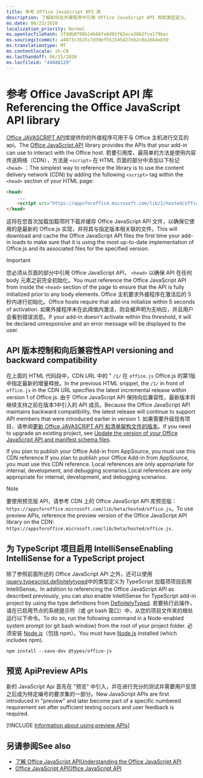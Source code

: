 ```yaml
---
title: 参考 Office JavaScript API 库
description: 了解如何在外接程序中引用 Office JavaScript API 库和类型定义。
ms.date: 06/23/2020
localization_priority: Normal
ms.openlocfilehash: 3f90b0798b14b66fe6d01f62eca3802fce179bec
ms.sourcegitcommit: a4873c3525c7d30ef551545d27eb2c0a16b4eb50
ms.translationtype: MT
ms.contentlocale: zh-CN
ms.lasthandoff: 06/25/2020
ms.locfileid: "44888129"
---
```

# <a name="referencing-the-office-javascript-api-library"></a><span data-ttu-id="9b449-103">参考 Office JavaScript API 库</span><span class="sxs-lookup"><span data-stu-id="9b449-103">Referencing the Office JavaScript API library</span></span>

<span data-ttu-id="9b449-104">[Office JAVASCRIPT API](../reference/javascript-api-for-office.md)库提供你的外接程序可用于与 Office 主机进行交互的 api。</span><span class="sxs-lookup"><span data-stu-id="9b449-104">The [Office JavaScript API](../reference/javascript-api-for-office.md) library provides the APIs that your add-in can use to interact with the Office host.</span></span> <span data-ttu-id="9b449-105">若要引用库，最简单的方法是使用内容传送网络（CDN），方法是 `<script>` 在 HTML 页面的部分中添加以下标记 `<head>` ：</span><span class="sxs-lookup"><span data-stu-id="9b449-105">The simplest way to reference the library is to use the content delivery network (CDN) by adding the following `<script>` tag within the `<head>` section of your HTML page:</span></span>  

```html
<head>
    ...
    <script src="https://appsforoffice.microsoft.com/lib/1/hosted/office.js" type="text/javascript"></script>
</head>
```

<span data-ttu-id="9b449-106">这将在您首次加载加载项时下载并缓存 Office JavaScript API 文件，以确保它使用的是最新的 Office.js 实现，并将其与指定版本相关联的文件。</span><span class="sxs-lookup"><span data-stu-id="9b449-106">This will download and cache the Office JavaScript API files the first time your add-in loads to make sure that it is using the most up-to-date implementation of Office.js and its associated files for the specified version.</span></span>

> [!IMPORTANT]
> <span data-ttu-id="9b449-107">您必须从页面的部分中引用 Office JavaScript API， `<head>` 以确保 API 在任何 body 元素之前完全初始化。</span><span class="sxs-lookup"><span data-stu-id="9b449-107">You must reference the Office JavaScript API from inside the `<head>` section of the page to ensure that the API is fully initialized prior to any body elements.</span></span> <span data-ttu-id="9b449-108">Office 主机要求外接程序在激活后的 5 秒内进行初始化。</span><span class="sxs-lookup"><span data-stu-id="9b449-108">Office hosts require that add-ins initialize within 5 seconds of activation.</span></span> <span data-ttu-id="9b449-109">如果外接程序未在此阈值内激活，则会被声明为无响应，并且用户会看到错误消息。</span><span class="sxs-lookup"><span data-stu-id="9b449-109">If your add-in doesn't activate within this threshold, it will be declared unresponsive and an error message will be displayed to the user.</span></span>

## <a name="api-versioning-and-backward-compatibility"></a><span data-ttu-id="9b449-110">API 版本控制和向后兼容性</span><span class="sxs-lookup"><span data-stu-id="9b449-110">API versioning and backward compatibility</span></span>

<span data-ttu-id="9b449-111">在上面的 HTML 代码段中，CDN URL 中的 " `/1/` 在 `office.js` Office.js 的第1版中指定最新的增量释放。</span><span class="sxs-lookup"><span data-stu-id="9b449-111">In the previous HTML snippet, the `/1/` in front of `office.js` in the CDN URL specifies the latest incremental release within version 1 of Office.js.</span></span> <span data-ttu-id="9b449-112">由于 Office JavaScript API 保持向后兼容性，最新版本将继续支持之前在版本1中引入的 API 成员。</span><span class="sxs-lookup"><span data-stu-id="9b449-112">Because the Office JavaScript API maintains backward compatibility, the latest release will continue to support API members that were introduced earlier in version 1.</span></span> <span data-ttu-id="9b449-113">如果需要升级现有项目，请参阅[更新 Office JAVASCRIPT API 和清单架构文件的版本](update-your-javascript-api-for-office-and-manifest-schema-version.md)。</span><span class="sxs-lookup"><span data-stu-id="9b449-113">If you need to upgrade an existing project, see [Update the version of your Office JavaScript API and manifest schema files](update-your-javascript-api-for-office-and-manifest-schema-version.md).</span></span> 

<span data-ttu-id="9b449-114">If you plan to publish your Office Add-in from AppSource, you must use this CDN reference.</span><span class="sxs-lookup"><span data-stu-id="9b449-114">If you plan to publish your Office Add-in from AppSource, you must use this CDN reference.</span></span> <span data-ttu-id="9b449-115">Local references are only appropriate for internal, development, and debugging scenarios.</span><span class="sxs-lookup"><span data-stu-id="9b449-115">Local references are only appropriate for internal, development, and debugging scenarios.</span></span>

> [!NOTE]
> <span data-ttu-id="9b449-116">要使用预览版 API，请参考 CDN 上的 Office JavaScript API 库预览版：`https://appsforoffice.microsoft.com/lib/beta/hosted/office.js`。</span><span class="sxs-lookup"><span data-stu-id="9b449-116">To use preview APIs, reference the preview version of the Office JavaScript API library on the CDN: `https://appsforoffice.microsoft.com/lib/beta/hosted/office.js`.</span></span>

## <a name="enabling-intellisense-for-a-typescript-project"></a><span data-ttu-id="9b449-117">为 TypeScript 项目启用 IntelliSense</span><span class="sxs-lookup"><span data-stu-id="9b449-117">Enabling IntelliSense for a TypeScript project</span></span>

<span data-ttu-id="9b449-118">除了参照前面所述的 Office JavaScript API 之外，还可以使用[jquery.typescript.definitelytyped](https://github.com/DefinitelyTyped/DefinitelyTyped/tree/master/types/office-js)中的类型定义为 TypeScript 加载项项目启用 IntelliSense。</span><span class="sxs-lookup"><span data-stu-id="9b449-118">In addition to referencing the Office JavaScript API as described previously, you can also enable IntelliSense for TypeScript add-in project by using the type definitions from [DefinitelyTyped](https://github.com/DefinitelyTyped/DefinitelyTyped/tree/master/types/office-js).</span></span> <span data-ttu-id="9b449-119">若要执行此操作，请在已启用节点的系统提示符（或 git bash 窗口）中，从您的项目文件夹的根处运行以下命令。</span><span class="sxs-lookup"><span data-stu-id="9b449-119">To do so, run the following command in a Node-enabled system prompt (or git bash window) from the root of your project folder.</span></span> <span data-ttu-id="9b449-120">必须安装 [Node.js](https://nodejs.org)（包括 npm）。</span><span class="sxs-lookup"><span data-stu-id="9b449-120">You must have [Node.js](https://nodejs.org) installed (which includes npm).</span></span>

```command&nbsp;line
npm install --save-dev @types/office-js
```

## <a name="preview-apis"></a><span data-ttu-id="9b449-121">预览 Api</span><span class="sxs-lookup"><span data-stu-id="9b449-121">Preview APIs</span></span>

<span data-ttu-id="9b449-122">新的 JavaScript Api 首先在 "预览" 中引入，并在进行充分的测试并需要用户反馈之后成为特定编号的要求集的一部分。</span><span class="sxs-lookup"><span data-stu-id="9b449-122">New JavaScript APIs are first introduced in "preview" and later become part of a specific numbered requirement set after sufficient testing occurs and user feedback is required.</span></span>

[!INCLUDE [Information about using preview APIs](../includes/using-preview-apis-host.md)]

## <a name="see-also"></a><span data-ttu-id="9b449-123">另请参阅</span><span class="sxs-lookup"><span data-stu-id="9b449-123">See also</span></span>

- [<span data-ttu-id="9b449-124">了解 Office JavaScript API</span><span class="sxs-lookup"><span data-stu-id="9b449-124">Understanding the Office JavaScript API</span></span>](understanding-the-javascript-api-for-office.md)
- [<span data-ttu-id="9b449-125">Office JavaScript API</span><span class="sxs-lookup"><span data-stu-id="9b449-125">Office JavaScript API</span></span>](../reference/javascript-api-for-office.md)
